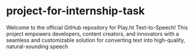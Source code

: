 # project-for-internship-task
Welcome to the official GitHub repository for Play.ht Text-to-Speech! This project empowers developers, content creators, and innovators with a seamless and customizable solution for converting text into high-quality, natural-sounding speech
